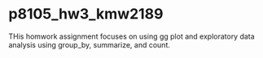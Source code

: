 # p8105_hw3_kmw2189
THis homwork assignment focuses on using gg plot and exploratory data analysis using group_by, summarize, and count. 